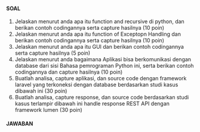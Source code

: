 
#### SOAL
1. Jelaskan menurut anda apa itu function and recursive di python, dan berikan contoh codingannya serta capture hasilnya (10 poin)
2. Jelaskan menurut anda apa itu function of Exceptopn Handling dan berikan contoh codingannya serta capture hasilnya (10 poin)
3. Jelaskan menurut anda apa itu GUI dan berikan contoh codingannya serta capture hasilnya (5 poin)
4. Jelaskan menurut anda bagaimana Aplikasi bisa berkomunikasi dengan database dari sisi Bahasa pemrograman Python ini, serta berikan contoh codingannya dan capture hasilnya (10 poin)
5. Buatlah analisa, capture aplikasi, dan source code dengan framework laravel yang terkoneksi dengan database berdasarkan studi kasus dibawah ini (30 poin)
6. Buatlah analisa, capture response, dan source code berdasarkan studi kasus terlampir dibawah ini handle response REST API dengan framework lumen (30 poin)



#### JAWABAN
